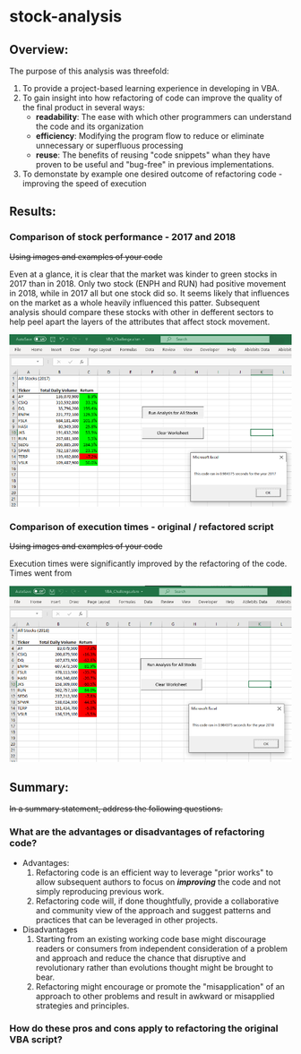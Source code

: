 # stock-analysis

## Overview:
The purpose of this analysis was threefold: 
1. To provide a project-based learning experience in developing in VBA.
2. To gain insight into how refactoring of code can improve the quality of the final product in several ways:
   -  **readability**: The ease with which other programmers can understand the code and its organization
   -  **efficiency**: Modifying the program flow to reduce or eliminate unnecessary or superfluous processing
   -  **reuse**: The benefits of reusing "code snippets" whan they have proven to be useful and "bug-free" in previous implementations. 
3. To demonstate by example one desired outcome of refactoring code - improving the speed of execution 

## Results: 

### Comparison of stock performance - 2017 and 2018

~~Using images and examples of your code~~

Even at a glance, it is clear that the market was kinder to green stocks in 2017 than in 2018. Only two stock (ENPH and RUN) had positive movement in 2018, while in 2017 all but one stock did so. It seems likely that influences on the  market as a whole heavily influenced this patter. Subsequent analysis should compare these stocks with other in defferent sectors to help peel apart the layers of the attributes that affect stock movement. 

![2017 stock performance](https://github.com/DrBuddyO1/stock-analysis/blob/main/Resources/VBA_Challenge_2017.png)
### Comparison of execution times - original  / refactored script

~~Using images and examples of your code~~

Execution times were significantly improved by the refactoring of the code. Times went from 

![2018 stock performance with execution times](https://github.com/DrBuddyO1/stock-analysis/blob/main/Resources/VBA_Challenge_2018.png)

## Summary: 
~~In a summary statement, address the following questions.~~

### What are the advantages or disadvantages of refactoring code?
- Advantages: 
  1. Refactoring code is an efficient way to leverage "prior works" to allow subsequent authors to focus on **_improving_** the code and not simply reproducing previous work. 
  2. Refactoring code will, if done thoughtfully, provide a collaborative and community view of the approach and suggest patterns and practices that can be leveraged in other projects. 
- Disadvantages
  1. Starting from an existing working code base might discourage readers or consumers from independent consideration of a problem and approach and reduce the chance that disruptive and revolutionary rather than evolutions thought might be brought to bear. 
  2. Refactoring might encourage or promote the "misapplication" of an approach to other problems and result in awkward or misapplied strategies and principles. 
### How do these pros and cons apply to refactoring the original VBA script?

